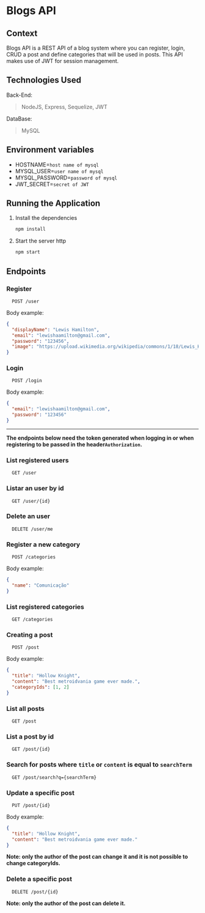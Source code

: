 # Blogs API

## Context

Blogs API is a REST API of a blog system where you can register, login, CRUD a post and define categories that will be used in posts. This API makes use of JWT for session management.

## Technologies Used

Back-End:

> NodeJS, Express, Sequelize, JWT

DataBase:

> MySQL

## Environment variables

- HOSTNAME=`host name of mysql`
- MYSQL_USER=`user name of mysql`
- MYSQL_PASSWORD=`password of mysql`
- JWT_SECRET=`secret of JWT`

## Running the Application

1. Install the dependencies

   ```bash
   npm install
   ```

2. Start the server http

   ```bash
   npm start
   ```

## Endpoints

### Register

```curl
  POST /user
```

Body example:

```json
{
  "displayName": "Lewis Hamilton",
  "email": "lewishaamilton@gmail.com",
  "password": "123456",
  "image": "https://upload.wikimedia.org/wikipedia/commons/1/18/Lewis_Hamilton_2016_Malaysia_2.jpg"
}
```

### Login

```curl
  POST /login
```

Body example:

```json
{
  "email": "lewishaamilton@gmail.com",
  "password": "123456"
}
```

---

**The endpoints below need the token generated when logging in or when registering to be passed in the header`Authorization`.**

### List registered users

```curl
  GET /user
```

### Listar an user by id

```curl
  GET /user/{id}
```

### Delete an user

```curl
  DELETE /user/me
```

### Register a new category

```curl
  POST /categories
```

Body example:

```json
{
  "name": "Comunicação"
}
```

### List registered categories

```curl
  GET /categories
```

### Creating a post

```curl
  POST /post
```

Body example:

```json
{
  "title": "Hollow Knight",
  "content": "Best metroidvania game ever made.",
  "categoryIds": [1, 2]
}
```

### List all posts

```curl
  GET /post
```

### List a post by id

```curl
  GET /post/{id}
```

### Search for posts where `title` or `content` is equal to `searchTerm`

```curl
  GET /post/search?q={searchTerm}
```

### Update a specific post

```curl
  PUT /post/{id}
```

Body example:

```json
{
  "title": "Hollow Knight",
  "content": "Best metroidvania game ever made."
}
```

**Note: only the author of the post can change it and it is not possible to change categoryIds.**

### Delete a specific post

```curl
  DELETE /post/{id}
```

**Note: only the author of the post can delete it.**